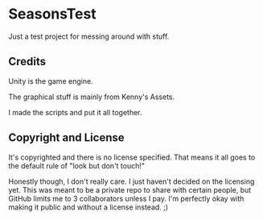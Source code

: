 # SeasonsTest

Just a test project for messing around with stuff.


## Credits

Unity is the game engine.

The graphical stuff is mainly from Kenny's Assets.

I made the scripts and put it all together.


## Copyright and License

It's copyrighted and there is no license specified.  That means it all goes to the default rule of "look but don't touch!"

Honestly though, I don't really care.  I just haven't decided on the licensing yet.  This was meant to be a private repo to share with certain people, but GitHub limits me to 3 collaborators unless I pay.  I'm perfectly okay with making it public and without a license instead.  ;)


